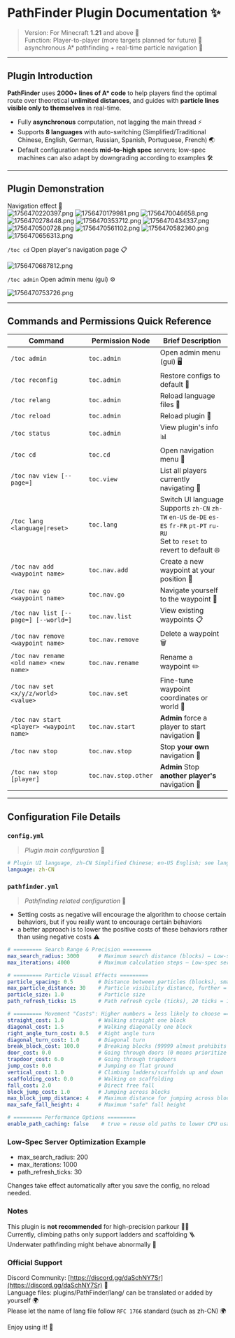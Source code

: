 # PathFinder Plugin Documentation ✨  

> Version: For Minecraft **1.21** and above 🚀  
> Function: Player-to-player (more targets planned for future) 📌  
> asynchronous A* pathfinding + real-time particle navigation 🧭   

---

## **Plugin Introduction**  
**PathFinder** uses **2000+ lines of A\* code** to help players find the optimal route over theoretical **unlimited distances**, and guides with **particle lines visible only to themselves** in real-time.  
- Fully **asynchronous** computation, not lagging the main thread ⚡
- Supports **8 languages** with auto-switching (Simplified/Traditional Chinese, English, German, Russian, Spanish, Portuguese, French) 🌏
- Default configuration needs **mid-to-high spec** servers; low-spec machines can also adapt by downgrading according to examples 🛠️

---

## **Plugin Demonstration** 
Navigation effect 🎥  
![1756470220397.png](https://free.picui.cn/free/2025/08/29/68b19dcf4573e.png)
![1756470179981.png](https://free.picui.cn/free/2025/08/29/68b19dd0beeb5.png)
![1756470046658.png](https://free.picui.cn/free/2025/08/29/68b19dd0703bf.png)
![1756470278448.png](https://free.picui.cn/free/2025/08/29/68b19dd19ee3c.png)
![1756470353712.png](https://free.picui.cn/free/2025/08/29/68b19dd2d5f75.png)
![1756470434337.png](https://free.picui.cn/free/2025/08/29/68b19dd62a476.png)
![1756470500728.png](https://free.picui.cn/free/2025/08/29/68b19dd91589d.png)
![1756470561102.png](https://free.picui.cn/free/2025/08/29/68b19dda29a0c.png)
![1756470582360.png](https://free.picui.cn/free/2025/08/29/68b19ddb243f3.png)
![1756470656313.png](https://free.picui.cn/free/2025/08/29/68b19ddb872a3.png)

`/toc cd` Open player's navigation page 📋

![1756470687812.png](https://free.picui.cn/free/2025/08/29/68b19ddba00d2.png)

`/toc admin` Open admin menu (gui) ⚙️

![1756470753726.png](https://free.picui.cn/free/2025/08/29/68b19dde37604.png)


---

## **Commands and Permissions Quick Reference**  

| Command | Permission Node | Brief Description |
|---|---|---|
| `/toc admin` | `toc.admin` | Open admin menu (gui) 🖥️ |
| `/toc reconfig` | `toc.admin` | Restore configs to default 🔧 |
| `/toc relang` | `toc.admin` | Reload language files 🔄 |
| `/toc reload` | `toc.admin` | Reload plugin 🔄 |
| `/toc status` | `toc.admin` | View plugin's info 📊 |
| `/toc cd` | `toc.cd` | Open navigation menu 🧭 |
| `/toc nav view [--page=]` | `toc.view` | List all players currently navigating 👥 |
| `/toc lang <language\|reset>` | `toc.lang` | Switch UI language<br>Supports `zh-CN` `zh-TW` `en-US` `de-DE` `es-ES` `fr-FR` `pt-PT` `ru-RU`<br>Set to `reset` to revert to default 🌐 |
| `/toc nav add <waypoint name>` | `toc.nav.add` | Create a new waypoint at your position 📍 |
| `/toc nav go <waypoint name>` | `toc.nav.go` | Navigate yourself to the waypoint 🚶 |
| `/toc nav list [--page=] [--world=]` | `toc.nav.list` | View existing waypoints 📋 |
| `/toc nav remove <waypoint name>` | `toc.nav.remove` | Delete a waypoint 🗑️ |
| `/toc nav rename <old name> <new name>` | `toc.nav.rename` | Rename a waypoint ✏️ |
| `/toc nav set <x/y/z/world> <value>` | `toc.nav.set` | Fine-tune waypoint coordinates or world 🎯 |
| `/toc nav start <player> <waypoint name>` | `toc.nav.start` | **Admin** force a player to start navigation 👮 |
| `/toc nav stop` | `toc.nav.stop` | Stop **your own** navigation 🛑 |
| `/toc nav stop [player]` | `toc.nav.stop.other` | **Admin** Stop **another player's** navigation 🛑 |

---

## **Configuration File Details**

###  `config.yml`
> *Plugin main configuration* 📝
```yaml
# Plugin UI language, zh-CN Simplified Chinese; en-US English; see lang folder for others
language: zh-CN
```
### `pathfinder.yml`
> *Pathfinding related configuration* 📝  
- Setting costs as negative will encourage the algorithm to choose certain behaviors, but if you really want to encourage certain behaviors  
- a better approach is to lower the positive costs of these behaviors rather than using negative costs ⚠️  
```yaml
# ========= Search Range & Precision =========
max_search_radius: 3000      # Maximum search distance (blocks) — Low-spec servers change to 100~500
max_iterations: 4000         # Maximum calculation steps — Low-spec servers change to 1000~2000

# ========= Particle Visual Effects =========
particle_spacing: 0.5        # Distance between particles (blocks), smaller = denser
max_particle_distance: 30    # Particle visibility distance, further = more bandwidth usage
particle_size: 1.0           # Particle size
path_refresh_ticks: 15       # Path refresh cycle (ticks), 20 ticks = 1 second

# ========= Movement "Costs": Higher numbers = less likely to choose =========
straight_cost: 1.0           # Walking straight one block 
diagonal_cost: 1.5           # Walking diagonally one block 
right_angle_turn_cost: 0.5   # Right angle turn 
diagonal_turn_cost: 1.0      # Diagonal turn 
break_block_cost: 100.0      # Breaking blocks (99999 almost prohibits it, 0 allows freely) 
door_cost: 0.0               # Going through doors (0 means prioritize using doors)
trapdoor_cost: 6.0           # Going through trapdoors
jump_cost: 0.0               # Jumping on flat ground
vertical_cost: 1.0           # Climbing ladders/scaffolds up and down
scaffolding_cost: 0.0        # Walking on scaffolding 
fall_cost: 2.0               # Direct free fall
block_jump_cost: 1.0         # Jumping across blocks
max_block_jump_distance: 4   # Maximum distance for jumping across blocks
max_safe_fall_height: 4      # Maximum "safe" fall height 

# ========= Performance Options =========
enable_path_caching: false    # true = reuse old paths to lower CPU usage, but might react slightly slower
```

### Low-Spec Server Optimization Example
- max_search_radius: 200
- max_iterations: 1000
- path_refresh_ticks: 30

Changes take effect automatically after you save the config, no reload needed.

### Notes
This plugin is **not recommended** for high-precision parkour 🏃‍♂️  
Currently, climbing paths only support ladders and scaffolding 🪜  
Underwater pathfinding might behave abnormally 🌊

### Official Support
Discord Community: [https://discord.gg/daSchNY7Sr](https://discord.gg/daSchNY7Sr) 💬  
Language files: plugins/PathFinder/lang/ can be translated or added by yourself 🌍  
Please let the name of lang file follow `RFC 1766` standard (such as zh-CN) 🌍

Enjoy using it! 🎉
